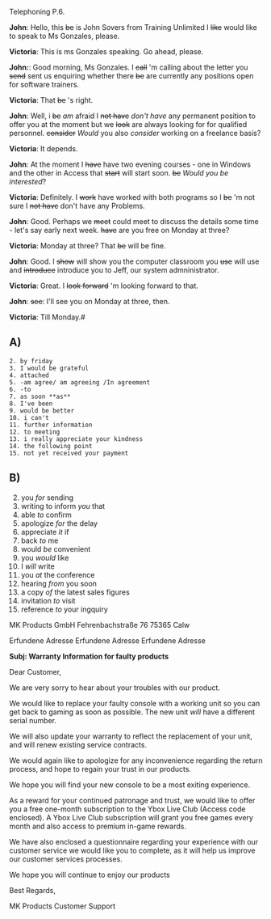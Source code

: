 Telephoning P.6.

**John**: Hello, this ~~be~~ is John Sovers from Training Unlimited I ~~like~~ would like to speak to Ms Gonzales, please.

**Victoria**: This is ms Gonzales speaking. Go ahead, please.

**John:**: Good morning, Ms Gonzales. I ~~call~~ 'm calling about the letter you ~~send~~ sent us enquiring whether there ~~be~~ are currently any positions open for software trainers.

**Victoria**: That ~~be~~ 's right.

**John**: Well, i ~~be~~ _am_ afraid I ~~not have~~ *don't have* any permanent position to offer you at the moment but we ~~look~~ are always looking for for qualified personnel. ~~consider~~ *Would* you also *consider* working on a freelance basis?

**Victoria**: It depends.

**John**: At the moment I ~~have~~ have two evening courses - one in Windows and the other in Access that ~~start~~ will start soon. ~~be~~ *Would you be interested*?

**Victoria**: Definitely. I ~~work~~ have worked with both programs so I ~~be~~ 'm not sure I ~~not have~~ don't have any Problems.

**John**: Good. Perhaps we ~~meet~~ could meet to discuss the details some time - let's say early next week. ~~have~~ are you free on Monday at three?

**Victoria**: Monday at three? That ~~be~~ will be fine.

**John**: Good. I ~~show~~ will show you the computer classroom you ~~use~~ will use and ~~introduce~~ introduce you to Jeff, our system admninistrator.

**Victoria**: Great. I ~~look forward~~ 'm looking forward to that.

**John**: ~~see~~: I'll see you on Monday at three, then.

**Victoria**: Till Monday.#

## A)

    2. by friday
    3. I would be grateful
    4. attached
    5. -am agree/ am agreeing /In agreement
    6. -to
    7. as soon **as**
    8. I've been
    9. would be better 
    10. i can't
    11. further information
    12. to meeting 
    13. i really appreciate your kindness
    14. the following point
    15. not yet received your payment 

## B)

   2. you _for_ sending
   3. writing to inform _you_ that
   4. able _to_ confirm
   5. apologize _for_ the delay
   6. appreciate _it_ if
   7. back _to_ me 
   8. would _be_ convenient
   9. you _would_ like
   10. I _will_ write
   11. you _at_ the conference
   12. hearing _from_ you soon
   13. a copy _of_ the latest sales figures
   14. invitation _to_ visit
   15. reference _to_ your ingquiry


MK Products GmbH
Fehrenbachstraße 76
75365 Calw

Erfundene Adresse
Erfundene Adresse
Erfundene Adresse

**Subj: Warranty Information for faulty products**

Dear Customer,

We are very sorry to hear about your troubles with our product.

We would like to replace your faulty console with a working unit so you can get back to gaming as soon as possible. The new unit _will_ have a different serial number.

We will also update your warranty to reflect the replacement of your unit, and will renew existing service contracts.

We would again like to apologize for any inconvenience regarding the return process, and hope to regain your trust in our products.

We hope you will find your new console to be a most exiting experience.

As a reward for your continued patronage and trust, we would like to offer you a free one-month subscription to the Ybox Live Club (Access code enclosed). A Ybox Live Club subscription will grant you free games every month and also access to premium in-game rewards.

We have also enclosed a questionnaire regarding your experience with our customer service we would like you to complete, as it will help us improve our customer services processes.

We hope you will continue to enjoy our products

Best Regards,

MK Products Customer Support